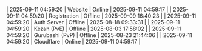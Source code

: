 | 2025-09-11 04:59:20 | Website | Online | 2025-09-11 04:59:17 |
| 2025-09-11 04:59:20 | Registration | Offline | 2025-09-09 16:40:23 |
| 2025-09-11 04:59:20 | Auth Server | Offline | 2025-08-18 09:33:31 |
| 2025-09-11 04:59:20 | Kezan (PvE) | Offline | 2025-08-03 17:58:02 |
| 2025-09-11 04:59:20 | Gurubashi (PvP) | Offline | 2025-08-23 21:44:06 |
| 2025-09-11 04:59:20 | Cloudflare | Online | 2025-09-11 04:59:17 |
